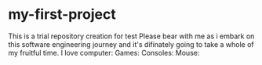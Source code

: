 # my-first-project
This is a trial repository creation for test
Please bear with me as i embark on this software engineering journey and it's difinately going to take a whole of my fruitful time.
I love computer: Games: Consoles: Mouse:
